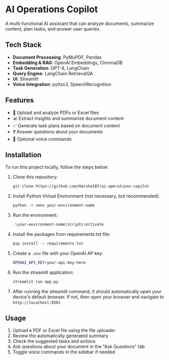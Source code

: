# AI Operations Copilot

A multi-functional AI assistant that can analyze documents, summarize content, plan tasks, and answer user queries.

## Tech Stack

- **Document Processing**: PyMuPDF, Pandas
- **Embedding & RAG**: OpenAI Embeddings, ChromaDB
- **Task Generation**: GPT-4, LangChain
- **Query Engine**: LangChain RetrievalQA
- **UI**: Streamlit
- **Voice Integration**: pyttsx3, SpeechRecognition

## Features

- 📄 Upload and analyze PDFs or Excel files
- 📊 Extract insights and summarize document content
- ✅ Generate task plans based on document content
- ❓ Answer questions about your documents
- 🎤 Optional voice commands

## Installation

To run this project locally, follow the steps below:

1. Clone this repository:
    ```bash
    git clone https://github.com/Harsha107/ai-operations-copilot

2. Install Python Virtual Environment (not necessary, but recommended):
    ```bash
    python -m venv your-environment-name

3. Run the environment:
    ```bash
    .\your-environment-name\Scripts\Activate

4. Install the packages from requirements.txt file:
    ```bash
    pip install -r requirements.txt

5. Create a `.env` file with your OpenAI AP key:
    ```bash
    OPENAI_API_KEY=your-api-key-here

6. Run the streamlit application:
    ```bash
    streamlit run app.py

7. After running the streamlit command, it should automatically open your device's default browser. If not, then open your browser and navigate to `http://localhost:8501`

## Usage

1. Upload a PDF or Excel file using the file uploader
2. Review the automatically generated summary
3. Check the suggested tasks and actions
4. Ask questions about your document in the "Ask Questions" tab
5. Toggle voice commands in the sidebar if needed